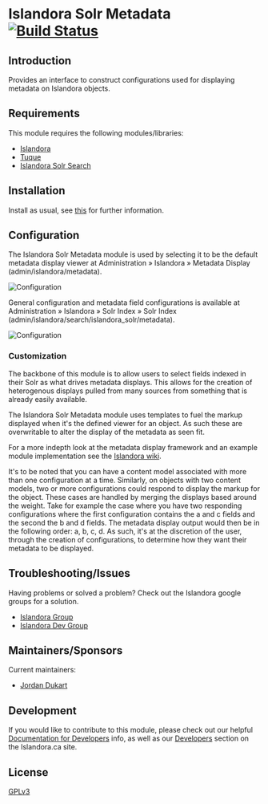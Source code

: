 # Islandora Solr Metadata [![Build Status](https://travis-ci.org/Islandora/islandora_solr_metadata.png?branch=7.x)](https://travis-ci.org/Islandora/islandora_solr_metadata)

## Introduction

Provides an interface to construct configurations used for displaying metadata on Islandora objects.

## Requirements

This module requires the following modules/libraries:

* [Islandora](https://github.com/islandora/islandora)
* [Tuque](https://github.com/islandora/tuque)
* [Islandora Solr Search](http://github.com/Islandora/islandora_solr_search)

## Installation

Install as usual, see [this](https://drupal.org/documentation/install/modules-themes/modules-7) for further information.

## Configuration

The Islandora Solr Metadata module is used by selecting it to be the default metadata display viewer at Administration » Islandora » Metadata Display (admin/islandora/metadata).

![Configuration](https://camo.githubusercontent.com/f5a44185e2c1e7f81e0f76d10a885640e2281479/687474703a2f2f692e696d6775722e636f6d2f6661356f3566582e706e67)

General configuration and metadata field configurations is available at Administration » Islandora » Solr Index » Solr Index (admin/islandora/search/islandora_solr/metadata).

![Configuration](https://camo.githubusercontent.com/ae1155798564091ff4623aebe039ef962f8ce9ff/687474703a2f2f692e696d6775722e636f6d2f724b65764e4c632e706e67)

### Customization

The backbone of this module is to allow users to select fields indexed in their Solr as what drives metadata displays. This allows for the creation of heterogenous displays pulled from many sources from something that is already easily available.

The Islandora Solr Metadata module uses templates to fuel the markup displayed when it's the defined viewer for an object. As such these are overwritable to alter the display of the metadata as seen fit.

For a more indepth look at the metadata display framework and an example module implementation see the [Islandora wiki](http://github.com/Islandora/islandora/wiki/Metadata-Display-Viewers).

It's to be noted that you can have a content model associated with more than one configuration at a time. Similarly, on objects with two content models, two or more configurations could respond to display the markup for the object. These cases are handled by merging the displays based around the weight. Take for example the case where you have two responding configurations where the first configuration contains the a and c fields and the second the b and d fields. The metadata display output would then be in the following order: a, b, c, d. As such, it's at the discretion of the user, through the creation of configurations, to determine how they want their metadata to be displayed.

## Troubleshooting/Issues

Having problems or solved a problem? Check out the Islandora google groups for a solution.

* [Islandora Group](https://groups.google.com/forum/?hl=en&fromgroups#!forum/islandora)
* [Islandora Dev Group](https://groups.google.com/forum/?hl=en&fromgroups#!forum/islandora-dev)

## Maintainers/Sponsors

Current maintainers:

* [Jordan Dukart](https://github.com/jordandukart)

## Development

If you would like to contribute to this module, please check out our helpful [Documentation for Developers](https://github.com/Islandora/islandora/wiki#wiki-documentation-for-developers) info, as well as our [Developers](http://islandora.ca/developers) section on the Islandora.ca site.

## License

[GPLv3](http://www.gnu.org/licenses/gpl-3.0.txt)

